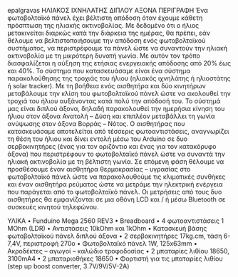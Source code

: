 epalgravas
ΗΛΙΑΚΟΣ ΙΧΝΗΛΑΤΗΣ ΔΙΠΛΟΥ ΑΞΟΝΑ
ΠΕΡΙΓΡΑΦΗ
Ένα φωτοβολταϊκό πάνελ έχει βέλτιστη απόδοση όταν έχουμε κάθετη πρόσπτωση της ηλιακής ακτινοβολίας. Με δεδομένο ότι ο ήλιος μετακινείται διαρκώς κατά την διάρκεια της ημέρας, θα πρέπει, εάν θέλουμε να βελτιστοποιήσουμε την απόδοση ενός φωτοβολταϊκού συστήματος, να περιστρέφουμε τα πάνελ ώστε να συναντούν την ηλιακή ακτινοβολία με τη μικρότερη δυνατή γωνία. Με αυτόν τον τρόπο διασφαλίζεται η αύξηση της ετήσιας ενεργειακής απόδοσης από 20% έως και 40%. Το σύστημα που κατασκευάσαμε είναι ένα σύστημα παρακολούθησης της τροχιάς του ήλιου (ηλιακός ιχνηλάτης ή ηλιοστάτης ή solar tracker). Με τη βοήθεια ενός αισθητήρα και δύο κινητήρων μεταβάλουμε την κλίση του φωτοβολταϊκού πάνελ ώστε να ακολουθεί την τροχιά του ήλιου αυξάνοντας κατά πολύ την απόδοσή του. Το σύστημά μας είναι διπλού άξονα, δηλαδή παρακολουθεί την ημερήσια κίνηση του ήλιου στον άξονα Ανατολή – Δύση και επιπλέον μεταβάλλει τη γωνία ανύψωσης στον άξονα Βορράς – Νότος. Ο αισθητήρας που κατασκευάσαμε αποτελείται από τέσσερις φωτοαντιστάσεις, αναγνωρίζει τη θέση του ήλιου και δίνει εντολή μέσω του Arduino σε δυο σερβοκινητήρες (ένας για τον οριζόντιο και ένας για τον κατακόρυφο άξονα) που περιστρέφουν το φωτοβολταϊκό πάνελ ώστε να συναντά την ηλιακή ακτινοβολία με τη βέλτιστη γωνία.
Σε επόμενη φάση θέλουμε να προσθέσουμε έναν αισθητήρα θερμοκρασίας – υγρασίας στο φωτοβολταϊκό πάνελ ώστε να παρακολουθούμε τις κλιματικές συνθήκες και έναν αισθητήρα ρεύματος ώστε να μετράμε την ηλεκτρική ενέργεια που παράγεται από το φωτοβολταϊκό πάνελ. Οι μετρήσεις από τους δυο αισθητήρες θα εμφανίζονται σε μια οθόνη LCD και / ή μέσω Bluetooth σε συσκευές κινητού τηλεφώνου.

ΥΛΙΚΑ
•	Funduino Mega 2560 REV3
•	Breadboard
•	4 φωτοαντιστάσεις 1 MOhm (LDR)
•	Αντιστάσεις 10kOhm και 1kOhm
•	Κατασκευή βάσης φωτοβολταϊκού πάνελ διπλού άξονα
•	2 σερβοκινητήρες 17kg.cm, τάση 6-7,4V, περιστροφή 270o
•	Φωτοβολταϊκό πάνελ 1W, 125x63mm
•	Ακροδέκτες – αγωγοί – καλώδιο τροφοδοσίας
•	2 μπαταρίες λιθίου 18650, 3100mA4
•	2 μπαταριοθήκες 18650
•	Φορτιστή για τις μπαταρίες λιθίου (step up boost converter, 3.7V/9V/5V-2A)

